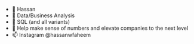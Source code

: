 - 👋 Hassan
- 👀 Data/Business Analysis 
- 🌱 SQL (and all variants)
- 💞️ Help make sense of numbers and elevate companies to the next level
- 📫 Instagram @hassanwfaheem

<!---
SouzSouz/SouzSouz is a ✨ special ✨ repository because its `README.md` (this file) appears on your GitHub profile.
You can click the Preview link to take a look at your changes.
--->
